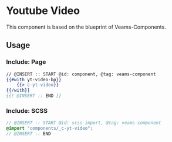 # Youtube Video

This component is based on the blueprint of Veams-Components.

## Usage

### Include: Page

``` hbs
// @INSERT :: START @id: component, @tag: veams-component
{{#with yt-video-bp}}
	{{> c-yt-video}}
{{/with}}
{{! @INSERT :: END }}
```

### Include: SCSS

``` scss
// @INSERT :: START @id: scss-import, @tag: veams-component
@import "components/_c-yt-video";
// @INSERT :: END
```
